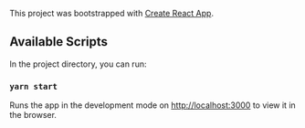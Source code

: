 This project was bootstrapped with [Create React App](https://github.com/facebook/create-react-app).

## Available Scripts

In the project directory, you can run:

### `yarn start`

Runs the app in the development mode on [http://localhost:3000](http://localhost:3000) to view it in the browser.
